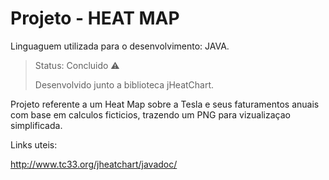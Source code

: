 <h1>Projeto - HEAT MAP </h1>

Linguaguem utilizada para o desenvolvimento: JAVA.
> Status: Concluido ⚠️
> 
> Desenvolvido junto a biblioteca jHeatChart. 


Projeto referente a um Heat Map sobre a Tesla e seus faturamentos anuais com base em calculos ficticios, trazendo um PNG para vizualizaçao simplificada.

Links uteis:

http://www.tc33.org/jheatchart/javadoc/


